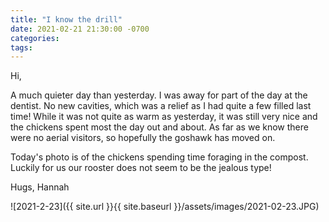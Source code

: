 ```yaml
---
title: "I know the drill"
date: 2021-02-21 21:30:00 -0700
categories:
tags:
---
```


Hi,

A much quieter day than yesterday. I was away for part of the day at the dentist. No new cavities, which was a relief as I had quite a few filled last time! While it was not quite as warm as yesterday, it was still very nice and the chickens spent most the day out and about. As far as we know there were no aerial visitors, so hopefully the goshawk has moved on.

Today's photo is of the chickens spending time foraging in the compost. Luckily for us our rooster does not seem to be the jealous type!

Hugs,<break />
Hannah

![2021-2-23]({{ site.url }}{{ site.baseurl }}/assets/images/2021-02-23.JPG)